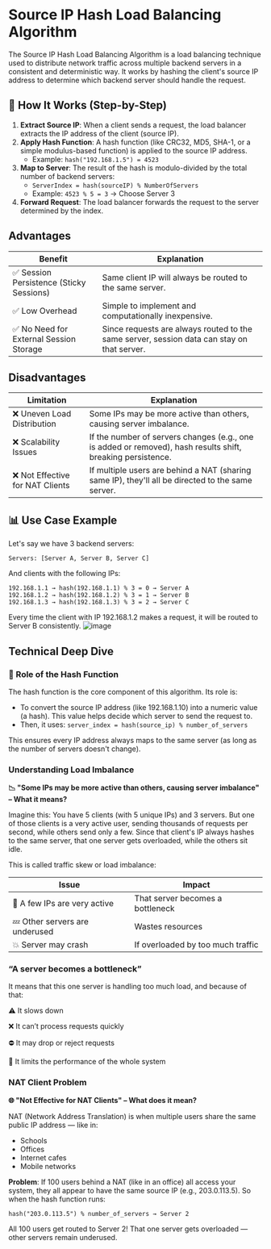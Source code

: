 # Source IP Hash Load Balancing Algorithm

The Source IP Hash Load Balancing Algorithm is a load balancing technique used to distribute network traffic across multiple backend servers in a consistent and deterministic way. It works by hashing the client's source IP address to determine which backend server should handle the request.

## 🔧 How It Works (Step-by-Step)

1. **Extract Source IP**: When a client sends a request, the load balancer extracts the IP address of the client (source IP).
2. **Apply Hash Function**: A hash function (like CRC32, MD5, SHA-1, or a simple modulus-based function) is applied to the source IP address.
   - Example: `hash("192.168.1.5") = 4523`
3. **Map to Server**: The result of the hash is modulo-divided by the total number of backend servers:
   - `ServerIndex = hash(sourceIP) % NumberOfServers`
   - Example: `4523 % 5 = 3` → Choose Server 3
4. **Forward Request**: The load balancer forwards the request to the server determined by the index.

## Advantages

| Benefit | Explanation |
|---------|-------------|
| ✅ Session Persistence (Sticky Sessions) | Same client IP will always be routed to the same server. |
| ✅ Low Overhead | Simple to implement and computationally inexpensive. |
| ✅ No Need for External Session Storage | Since requests are always routed to the same server, session data can stay on that server. |

## Disadvantages

| Limitation | Explanation |
|------------|-------------|
| ❌ Uneven Load Distribution | Some IPs may be more active than others, causing server imbalance. |
| ❌ Scalability Issues | If the number of servers changes (e.g., one is added or removed), hash results shift, breaking persistence. |
| ❌ Not Effective for NAT Clients | If multiple users are behind a NAT (sharing same IP), they'll all be directed to the same server. |

## 📊 Use Case Example

Let's say we have 3 backend servers:
```
Servers: [Server A, Server B, Server C]
```

And clients with the following IPs:
```
192.168.1.1 → hash(192.168.1.1) % 3 = 0 → Server A
192.168.1.2 → hash(192.168.1.2) % 3 = 1 → Server B
192.168.1.3 → hash(192.168.1.3) % 3 = 2 → Server C
```

Every time the client with IP 192.168.1.2 makes a request, it will be routed to Server B consistently.
![image](https://github.com/user-attachments/assets/4a3f73a9-eb92-48ab-859f-00e74f4c9418)


## Technical Deep Dive

### 🔐 Role of the Hash Function

The hash function is the core component of this algorithm. Its role is:
- To convert the source IP address (like 192.168.1.10) into a numeric value (a hash). This value helps decide which server to send the request to.
- Then, it uses: `server_index = hash(source_ip) % number_of_servers`

This ensures every IP address always maps to the same server (as long as the number of servers doesn't change).

### Understanding Load Imbalance

**📉 "Some IPs may be more active than others, causing server imbalance" – What it means?**

Imagine this: You have 5 clients (with 5 unique IPs) and 3 servers. But one of those clients is a very active user, sending thousands of requests per second, while others send only a few. Since that client's IP always hashes to the same server, that one server gets overloaded, while the others sit idle.

This is called traffic skew or load imbalance:

| Issue | Impact |
|-------|--------|
| 🧍 A few IPs are very active | That server becomes a bottleneck |
| 💤 Other servers are underused | Wastes resources |
| 💥 Server may crash | If overloaded by too much traffic |

### “A server becomes a bottleneck”

It means that this one server is handling too much load, and because of that:

⚠️ It slows down

❌ It can’t process requests quickly

⛔ It may drop or reject requests

🧠 It limits the performance of the whole system

### NAT Client Problem

**🌐 "Not Effective for NAT Clients" – What does it mean?**

NAT (Network Address Translation) is when multiple users share the same public IP address — like in:
- Schools
- Offices
- Internet cafes
- Mobile networks

**Problem**: If 100 users behind a NAT (like in an office) all access your system, they all appear to have the same source IP (e.g., 203.0.113.5). So when the hash function runs:

```
hash("203.0.113.5") % number_of_servers → Server 2
```

All 100 users get routed to Server 2! That one server gets overloaded — other servers remain underused.
